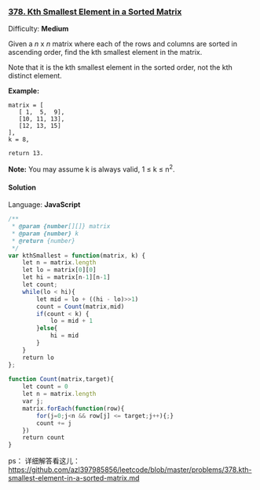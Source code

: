 ### [378\. Kth Smallest Element in a Sorted Matrix](https://leetcode.com/problems/kth-smallest-element-in-a-sorted-matrix/)

Difficulty: **Medium**


Given a _n_ x _n_ matrix where each of the rows and columns are sorted in ascending order, find the kth smallest element in the matrix.

Note that it is the kth smallest element in the sorted order, not the kth distinct element.

**Example:**

```
matrix = [
   [ 1,  5,  9],
   [10, 11, 13],
   [12, 13, 15]
],
k = 8,

return 13.
```

**Note:**
You may assume k is always valid, 1 ≤ k ≤ n<sup>2</sup>.


#### Solution

Language: **JavaScript**

```javascript
/**
 * @param {number[][]} matrix
 * @param {number} k
 * @return {number}
 */
var kthSmallest = function(matrix, k) {
    let n = matrix.length
    let lo = matrix[0][0]
    let hi = matrix[n-1][n-1]
    let count;
    while(lo < hi){
        let mid = lo + ((hi - lo)>>1)
        count = Count(matrix,mid)
        if(count < k) {
            lo = mid + 1
        }else{
            hi = mid
        }
    }
    return lo
};
​
function Count(matrix,target){
    let count = 0
    let n = matrix.length
    var j;
    matrix.forEach(function(row){
        for(j=0;j<n && row[j] <= target;j++){;}
        count += j
    })
    return count
}
```

ps：
详细解答看这儿：
https://github.com/azl397985856/leetcode/blob/master/problems/378.kth-smallest-element-in-a-sorted-matrix.md
